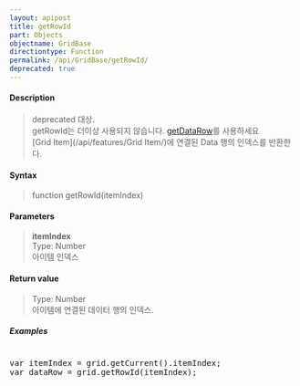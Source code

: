 ```yaml
---
layout: apipost
title: getRowId
part: Objects
objectname: GridBase
directiontype: Function
permalink: /api/GridBase/getRowId/
deprecated: true
---
```



#### Description

> deprecated 대상.  
> getRowId는 더이상 사용되지 않습니다. [getDataRow](/api/GridBase/getDataRow/)를 사용하세요  
> [Grid Item](/api/features/Grid Item/)에 연결된 Data 행의 인덱스를 반환한다.   	

#### Syntax

> function getRowId(itemIndex)  

#### Parameters

> **itemIndex**  
> Type: Number  
> 아이템 인덱스  

#### Return value

> Type: Number  
> 아이템에 연결된 데이터 행의 인덱스.  

##### Examples 

<pre class="prettyprint">

var itemIndex = grid.getCurrent().itemIndex;
var dataRow = grid.getRowId(itemIndex);

</pre>




